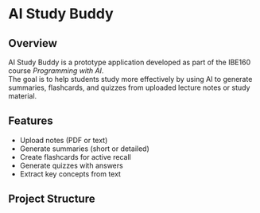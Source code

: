 # AI Study Buddy

## Overview
AI Study Buddy is a prototype application developed as part of the IBE160 course *Programming with AI*.  
The goal is to help students study more effectively by using AI to generate summaries, flashcards, and quizzes from uploaded lecture notes or study material.

## Features
- Upload notes (PDF or text)
- Generate summaries (short or detailed)
- Create flashcards for active recall
- Generate quizzes with answers
- Extract key concepts from text

## Project Structure
